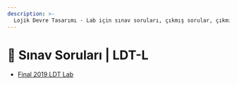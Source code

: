 ```yaml
---
description: >-
  Lojik Devre Tasarımı - Lab için sınav soruları, çıkmış sorular, çıkmışlar, önceki senelerde çıkan sorular
---
```


# 📃 Sınav Soruları \| LDT-L

<!--YPackage.YGitbookIntegration-tarafından-otomatik-oluşturulmuştur-->

- [Final 2019 LDT Lab](Final%202019%20LDT%20Lab.pdf)

<!--YPackage.YGitbookIntegration-tarafından-otomatik-oluşturulmuştur-->
